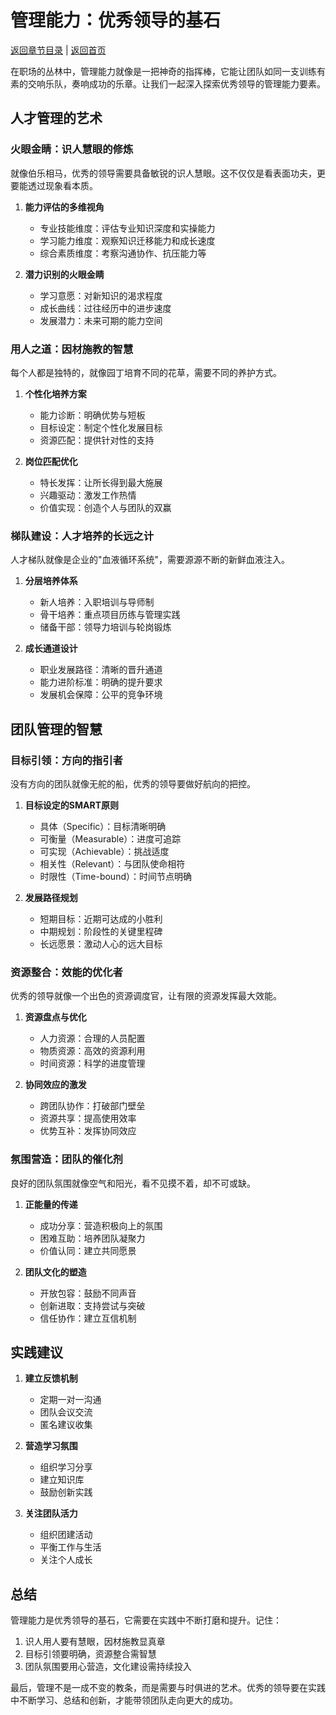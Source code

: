 # 管理能力：优秀领导的基石

[返回章节目录](./index.md) | [返回首页](../README.md)

在职场的丛林中，管理能力就像是一把神奇的指挥棒，它能让团队如同一支训练有素的交响乐队，奏响成功的乐章。让我们一起深入探索优秀领导的管理能力要素。

## 人才管理的艺术

### 火眼金睛：识人慧眼的修炼

就像伯乐相马，优秀的领导需要具备敏锐的识人慧眼。这不仅仅是看表面功夫，更要能透过现象看本质。

1. **能力评估的多维视角**
   - 专业技能维度：评估专业知识深度和实操能力
   - 学习能力维度：观察知识迁移能力和成长速度
   - 综合素质维度：考察沟通协作、抗压能力等

2. **潜力识别的火眼金睛**
   - 学习意愿：对新知识的渴求程度
   - 成长曲线：过往经历中的进步速度
   - 发展潜力：未来可期的能力空间

### 用人之道：因材施教的智慧

每个人都是独特的，就像园丁培育不同的花草，需要不同的养护方式。

1. **个性化培养方案**
   - 能力诊断：明确优势与短板
   - 目标设定：制定个性化发展目标
   - 资源匹配：提供针对性的支持

2. **岗位匹配优化**
   - 特长发挥：让所长得到最大施展
   - 兴趣驱动：激发工作热情
   - 价值实现：创造个人与团队的双赢

### 梯队建设：人才培养的长远之计

人才梯队就像是企业的"血液循环系统"，需要源源不断的新鲜血液注入。

1. **分层培养体系**
   - 新人培养：入职培训与导师制
   - 骨干培养：重点项目历练与管理实践
   - 储备干部：领导力培训与轮岗锻炼

2. **成长通道设计**
   - 职业发展路径：清晰的晋升通道
   - 能力进阶标准：明确的提升要求
   - 发展机会保障：公平的竞争环境

## 团队管理的智慧

### 目标引领：方向的指引者

没有方向的团队就像无舵的船，优秀的领导要做好航向的把控。

1. **目标设定的SMART原则**
   - 具体（Specific）：目标清晰明确
   - 可衡量（Measurable）：进度可追踪
   - 可实现（Achievable）：挑战适度
   - 相关性（Relevant）：与团队使命相符
   - 时限性（Time-bound）：时间节点明确

2. **发展路径规划**
   - 短期目标：近期可达成的小胜利
   - 中期规划：阶段性的关键里程碑
   - 长远愿景：激动人心的远大目标

### 资源整合：效能的优化者

优秀的领导就像一个出色的资源调度官，让有限的资源发挥最大效能。

1. **资源盘点与优化**
   - 人力资源：合理的人员配置
   - 物质资源：高效的资源利用
   - 时间资源：科学的进度管理

2. **协同效应的激发**
   - 跨团队协作：打破部门壁垒
   - 资源共享：提高使用效率
   - 优势互补：发挥协同效应

### 氛围营造：团队的催化剂

良好的团队氛围就像空气和阳光，看不见摸不着，却不可或缺。

1. **正能量的传递**
   - 成功分享：营造积极向上的氛围
   - 困难互助：培养团队凝聚力
   - 价值认同：建立共同愿景

2. **团队文化的塑造**
   - 开放包容：鼓励不同声音
   - 创新进取：支持尝试与突破
   - 信任协作：建立互信机制

## 实践建议

1. **建立反馈机制**
   - 定期一对一沟通
   - 团队会议交流
   - 匿名建议收集

2. **营造学习氛围**
   - 组织学习分享
   - 建立知识库
   - 鼓励创新实践

3. **关注团队活力**
   - 组织团建活动
   - 平衡工作与生活
   - 关注个人成长

## 总结

管理能力是优秀领导的基石，它需要在实践中不断打磨和提升。记住：

1. 识人用人要有慧眼，因材施教显真章
2. 目标引领要明确，资源整合需智慧
3. 团队氛围要用心营造，文化建设需持续投入

最后，管理不是一成不变的教条，而是需要与时俱进的艺术。优秀的领导要在实践中不断学习、总结和创新，才能带领团队走向更大的成功。
